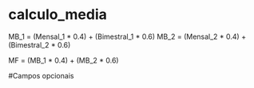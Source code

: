 # calculo_media


MB_1 = (Mensal_1 * 0.4) + (Bimestral_1 * 0.6)
MB_2 = (Mensal_2 * 0.4) + (Bimestral_2 * 0.6)

MF = (MB_1 * 0.4) + (MB_2 * 0.6)


#Campos opcionais